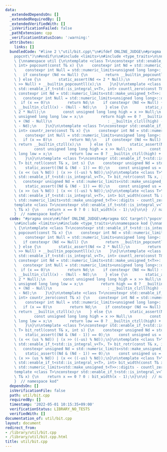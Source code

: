 ```yaml
---
data:
  _extendedDependsOn: []
  _extendedRequiredBy: []
  _extendedVerifiedWith: []
  _isVerificationFailed: false
  _pathExtension: cpp
  _verificationStatusIcon: ':warning:'
  attributes:
    links: []
  bundledCode: "#line 2 \"util/bit.cpp\"\n#ifdef ONLINE_JUDGE\n#pragma GCC target(\"\
    popcnt\")\n#endif\n\n#include <limits>\n#include <type_traits>\n\nnamespace kod\
    \ {\nnamespace util {\n\ntemplate <class T>\nconstexpr std::enable_if_t<std::is_integral_v<T>,\
    \ int> popcount(const T& x) {\n    constexpr int Nd = std::numeric_limits<std::make_unsigned_t<T>>::digits;\n\
    \    constexpr int Null = std::numeric_limits<unsigned long long>::digits;\n \
    \   if constexpr (Nd <= Null) {\n        return __builtin_popcountll(x);\n   \
    \ } else {\n        static_assert(Nd <= 2 * Null);\n        return __bultin_popcountll(x\
    \ >> Null) + __builtin_popcountll(x);\n    }\n}\n\ntemplate <class T>\nconstexpr\
    \ std::enable_if_t<std::is_integral_v<T>, int> countl_zero(const T& x) {\n   \
    \ constexpr int Nd = std::numeric_limits<std::make_unsigned_t<T>>::digits;\n \
    \   constexpr int Null = std::numeric_limits<unsigned long long>::digits;\n  \
    \  if (x == 0)\n        return Nd;\n    if constexpr (Nd <= Null) {\n        return\
    \ __builtin_clzll(x) - (Null - Nd);\n    } else {\n        static_assert(Nd <=\
    \ 2 * Null);\n        const unsigned long long high = x >> Null;\n        const\
    \ unsigned long long low = x;\n        return high == 0 ? __builtin_clzll(low)\
    \ + (Nd - Null)\n                         : __builtin_clzll(high) - (2 * Null\
    \ - Nd);\n    }\n}\n\ntemplate <class T>\nconstexpr std::enable_if_t<std::is_integral_v<T>,\
    \ int> countr_zero(const T& x) {\n    constexpr int Nd = std::numeric_limits<std::make_unsigned_t<T>>::digits;\n\
    \    constexpr int Null = std::numeric_limits<unsigned long long>::digits;\n \
    \   if (x == 0)\n        return Nd;\n    if constexpr (Nd <= Null) {\n       \
    \ return __builtin_ctzll(x);\n    } else {\n        static_assert(Nd <= 2 * Null);\n\
    \        const unsigned long long high = x >> Null;\n        const unsigned long\
    \ long low = x;\n        return low == 0 ? __builtin_ctzll(high) + Null : __builtin_ctzll(low);\n\
    \    }\n}\n\ntemplate <class T>\nconstexpr std::enable_if_t<std::is_integral_v<T>,\
    \ T> bit_rotl(const T& x, int s) {\n    constexpr unsigned Nd = std::numeric_limits<std::make_unsigned_t<T>>::digits;\n\
    \    static_assert((Nd & (Nd - 1)) == 0);\n    const unsigned us = s;\n    return\
    \ (x << (us % Nd)) | (x >> ((-us) % Nd));\n}\n\ntemplate <class T>\nconstexpr\
    \ std::enable_if_t<std::is_integral_v<T>, T> bit_rotr(const T& x, int s) {\n \
    \   constexpr unsigned Nd = std::numeric_limits<std::make_unsigned_t<T>>::digits;\n\
    \    static_assert((Nd & (Nd - 1)) == 0);\n    const unsigned us = s;\n    return\
    \ (x >> (us % Nd)) | (x << ((-us) % Nd));\n}\n\ntemplate <class T>\nconstexpr\
    \ std::enable_if_t<std::is_integral_v<T>, int> bit_width(const T& x) {\n    return\
    \ std::numeric_limits<std::make_unsigned_t<T>>::digits - countl_zero(x);\n}\n\n\
    template <class T>\nconstexpr std::enable_if_t<std::is_integral_v<T>, int> ceil_log2(const\
    \ T& x) {\n    return x == 0 ? 0 : bit_width(x - 1);\n}\n\n}  // namespace util\n\
    }  // namespace kod\n"
  code: "#pragma once\n#ifdef ONLINE_JUDGE\n#pragma GCC target(\"popcnt\")\n#endif\n\
    \n#include <limits>\n#include <type_traits>\n\nnamespace kod {\nnamespace util\
    \ {\n\ntemplate <class T>\nconstexpr std::enable_if_t<std::is_integral_v<T>, int>\
    \ popcount(const T& x) {\n    constexpr int Nd = std::numeric_limits<std::make_unsigned_t<T>>::digits;\n\
    \    constexpr int Null = std::numeric_limits<unsigned long long>::digits;\n \
    \   if constexpr (Nd <= Null) {\n        return __builtin_popcountll(x);\n   \
    \ } else {\n        static_assert(Nd <= 2 * Null);\n        return __bultin_popcountll(x\
    \ >> Null) + __builtin_popcountll(x);\n    }\n}\n\ntemplate <class T>\nconstexpr\
    \ std::enable_if_t<std::is_integral_v<T>, int> countl_zero(const T& x) {\n   \
    \ constexpr int Nd = std::numeric_limits<std::make_unsigned_t<T>>::digits;\n \
    \   constexpr int Null = std::numeric_limits<unsigned long long>::digits;\n  \
    \  if (x == 0)\n        return Nd;\n    if constexpr (Nd <= Null) {\n        return\
    \ __builtin_clzll(x) - (Null - Nd);\n    } else {\n        static_assert(Nd <=\
    \ 2 * Null);\n        const unsigned long long high = x >> Null;\n        const\
    \ unsigned long long low = x;\n        return high == 0 ? __builtin_clzll(low)\
    \ + (Nd - Null)\n                         : __builtin_clzll(high) - (2 * Null\
    \ - Nd);\n    }\n}\n\ntemplate <class T>\nconstexpr std::enable_if_t<std::is_integral_v<T>,\
    \ int> countr_zero(const T& x) {\n    constexpr int Nd = std::numeric_limits<std::make_unsigned_t<T>>::digits;\n\
    \    constexpr int Null = std::numeric_limits<unsigned long long>::digits;\n \
    \   if (x == 0)\n        return Nd;\n    if constexpr (Nd <= Null) {\n       \
    \ return __builtin_ctzll(x);\n    } else {\n        static_assert(Nd <= 2 * Null);\n\
    \        const unsigned long long high = x >> Null;\n        const unsigned long\
    \ long low = x;\n        return low == 0 ? __builtin_ctzll(high) + Null : __builtin_ctzll(low);\n\
    \    }\n}\n\ntemplate <class T>\nconstexpr std::enable_if_t<std::is_integral_v<T>,\
    \ T> bit_rotl(const T& x, int s) {\n    constexpr unsigned Nd = std::numeric_limits<std::make_unsigned_t<T>>::digits;\n\
    \    static_assert((Nd & (Nd - 1)) == 0);\n    const unsigned us = s;\n    return\
    \ (x << (us % Nd)) | (x >> ((-us) % Nd));\n}\n\ntemplate <class T>\nconstexpr\
    \ std::enable_if_t<std::is_integral_v<T>, T> bit_rotr(const T& x, int s) {\n \
    \   constexpr unsigned Nd = std::numeric_limits<std::make_unsigned_t<T>>::digits;\n\
    \    static_assert((Nd & (Nd - 1)) == 0);\n    const unsigned us = s;\n    return\
    \ (x >> (us % Nd)) | (x << ((-us) % Nd));\n}\n\ntemplate <class T>\nconstexpr\
    \ std::enable_if_t<std::is_integral_v<T>, int> bit_width(const T& x) {\n    return\
    \ std::numeric_limits<std::make_unsigned_t<T>>::digits - countl_zero(x);\n}\n\n\
    template <class T>\nconstexpr std::enable_if_t<std::is_integral_v<T>, int> ceil_log2(const\
    \ T& x) {\n    return x == 0 ? 0 : bit_width(x - 1);\n}\n\n}  // namespace util\n\
    }  // namespace kod"
  dependsOn: []
  isVerificationFile: false
  path: util/bit.cpp
  requiredBy: []
  timestamp: '2022-05-01 10:15:35+09:00'
  verificationStatus: LIBRARY_NO_TESTS
  verifiedWith: []
documentation_of: util/bit.cpp
layout: document
redirect_from:
- /library/util/bit.cpp
- /library/util/bit.cpp.html
title: util/bit.cpp
---
```

